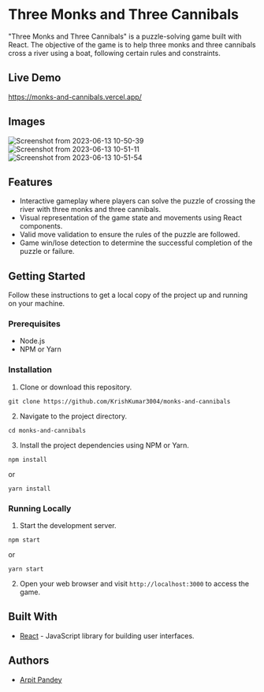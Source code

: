 # Three Monks and Three Cannibals

"Three Monks and Three Cannibals" is a puzzle-solving game built with React. The objective of the game is to help three monks and three cannibals cross a river using a boat, following certain rules and constraints.

## Live Demo

https://monks-and-cannibals.vercel.app/

## Images
![Screenshot from 2023-06-13 10-50-39](https://github.com/KrishKumar3004/monks-and-cannibals/assets/114848156/d2553fb2-706b-4a1b-a2e7-e11e6a62cf28)![Screenshot from 2023-06-13 10-51-11](https://github.com/KrishKumar3004/monks-and-cannibals/assets/114848156/425351b9-29c7-472a-ac2a-ecee360ec9d1)![Screenshot from 2023-06-13 10-51-54](https://github.com/KrishKumar3004/monks-and-cannibals/assets/114848156/c8d00eaa-f67b-401a-a491-afedde3cbc73)

## Features

- Interactive gameplay where players can solve the puzzle of crossing the river with three monks and three cannibals.
- Visual representation of the game state and movements using React components.
- Valid move validation to ensure the rules of the puzzle are followed.
- Game win/lose detection to determine the successful completion of the puzzle or failure.

## Getting Started

Follow these instructions to get a local copy of the project up and running on your machine.

### Prerequisites

- Node.js
- NPM or Yarn

### Installation

1. Clone or download this repository.
```
git clone https://github.com/KrishKumar3004/monks-and-cannibals
```

2. Navigate to the project directory.
```
cd monks-and-cannibals
```

3. Install the project dependencies using NPM or Yarn.
```
npm install
```
or
```
yarn install
```

### Running Locally

1. Start the development server.
```
npm start
```
or
```
yarn start
```


2. Open your web browser and visit `http://localhost:3000` to access the game.

## Built With

- [React](https://reactjs.org/) - JavaScript library for building user interfaces.

## Authors

- [Arpit Pandey](https://github.com/your-opacarophile08)
